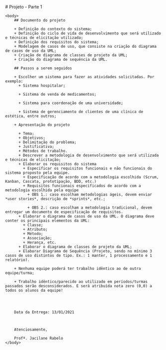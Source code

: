 <html>
	<head>
		# Projeto - Parte 1
	</head>
	
	<body>
		## Documento do projeto

		+ Definição do contexto do sistema;
		+ Definição do ciclo de vida de desenvolvimento que será utilizado e técnicas de elicitação utilizada;
		+ Definição dos requisitos do sistema;
		+ Modelagem de casos de uso, que consiste na criação do diagrama de casos de uso da UML;
		+ Criação de diagrama de classes de projeto da UML;
		+ Criação do diagrama de sequência da UML.

		## Passos a serem seguidos

		+ Escolher um sistema para fazer as atividades solicitadas. Por exemplo:
		  + Sistema hospitalar;

		  + Sistema de venda de medicamentos;

		  + Sistema para coordenação de uma universidade;

		  + Sistema de gerenciamento de clientes de uma clínica de estética, entre outros;

		+ Apresentação do projeto

		  + Tema;
		  + Objetivos;
		  + Delimitação do problema;
		  + Justificativa;
		  + Métodos de trabalho.
		  + Descrever a metodologia de desenvolvimento que será utilizada e técnicas de elicitação;
		  + Elaborar os requisitos do sistema
		    + Especificar os requisitos funcionais e não funcionais do sistema proposto pela equipe.
		    + Especificação de acordo com a metodologia escolhida (Scrum, Kanban, Cascata, prototipação, BDD, etc.)
		    + Requisitos funcionais especificados de acordo com a metodologia escolhida pela equipe
		      + OBS 1.: caso escolham metodologias ágeis, devem enviar *user stories*, descrição de *sprints*, etc.;

		      + OBS 2.: caso escolham a metodologia tradicional, devem entregar um documento de especificação de requisitos.
		  + Elaborar o diagrama de casos de uso da UML. O diagrama deve conter os principais elementos da UML:
		    + Classe;
		    + Atributo;
		    + Método;
		    + Associação;
		    + Herança, etc.
		  + Elaborar o diagrama de classes de projeto da UML;
		  + Elaborar Diagrama de Sequência (Projeto, sendo no mínimo 3 casos de uso distintos de tipo. Ex.: 1 manter, 1 processamento e 1 relatório).

		+ Nenhuma equipe poderá ter trabalho idêntico ao de outra equipe/turma;

		+ Trabalho idêntico/parecido ao utilizado em períodos/turmas passados serão desconsiderados. E será atribuída nota zero (0,0) a todos os alunos da equipe!




		Data da Entrega: 13/01/2021

		 

		Atenciosamente,

		Profª. Jacilane Rabelo
	</body>

</html>
